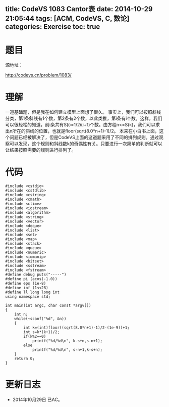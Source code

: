 title: CodeVS 1083 Cantor表
date: 2014-10-29 21:05:44
tags: [ACM, CodeVS, C, 数论]
categories: Exercise
toc: true
---
# 题目	
源地址：

http://codevs.cn/problem/1083/

# 理解
一道基础题，但是我在如何建立模型上面想了很久。
事实上，我们可以按照斜线分类，第1条斜线有1个数，第2条有2个数，以此类推，第i条有i个数。这样，我们可以很轻松的知道，前i条共有S(i)=1/2*i*(i+1)个数。由方程n<=S(k)，我们可以求出n所在的斜线的位置，也就是floor(sqrt(8.0*n+1)-1)/2。
本来在小白书上面，这个问题已经被解决了，但是CodeVS上面的这道题采用了不同的排列规则。通过观察可以发现，这个规则和斜线数k的奇偶性有关。只要进行一次简单的判断就可以让结果按照需要的规则进行排列了。

<!-- more -->

# 代码
```
#include <cstdio>
#include <cstdlib>
#include <cstring>
#include <cmath>
#include <ctime>
#include <iostream>
#include <algorithm>
#include <string>
#include <vector>
#include <deque>
#include <list>
#include <set>
#include <map>
#include <stack>
#include <queue>
#include <numeric>
#include <iomanip>
#include <bitset>
#include <sstream>
#include <fstream>
#define debug puts("-----")
#define pi (acos(-1.0))
#define eps (1e-8)
#define inf (1<<28)
#define ll long long int
using namespace std;

int main(int argc, char const *argv[])
{
    int n;
    while(~scanf("%d", &n))
    {
        int k=(int)floor((sqrt(8.0*n+1)-1)/2-(1e-9))+1;
        int s=k*(k+1)/2;
        if(k%2==0)
            printf("%d/%d\n", k-s+n,s-n+1);
        else
            printf("%d/%d\n", s-n+1,k-s+n);
    }
    return 0;
}
```
# 更新日志
- 2014年10月29日 已AC。